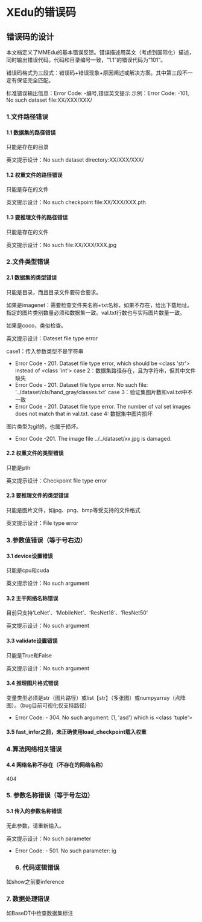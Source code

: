 # XEdu的错误码

## 错误码的设计
本文档定义了MMEdu的基本错误反馈。错误描述用英文（考虑到国际化）描述，同时输出错误代码。代码和目录编号一致，“1.1”的错误代码为“101”。

错误码格式为三段式：错误码+错误现象+原因阐述或解决方案。其中第三段不一定有保证完全匹配。

标准错误输出信息：Error Code: -编号,错误英文提示
示例：Error Code: -101, No such dataset file:XX/XXX/XXX/
### 1.文件路径错误
#### 1.1 数据集的路径错误
只能是存在的目录

英文提示设计：No such dataset directory:XX/XXX/XXX/
#### 1.2 权重文件的路径错误
只能是存在的文件

英文提示设计：No such checkpoint file:XX/XXX/XXX.pth
#### 1.3 要推理文件的路径错误
只能是存在的文件

英文提示设计：No such file:XX/XXX/XXX.jpg
### 2.文件类型错误
#### 2.1 数据集的类型错误
只能是目录，而且目录文件要符合要求。

如果是imagenet：需要检查文件夹名称+txt名称，如果不存在，给出下载地址。指定的图片类别数量必须和数据集一致。val.txt行数也与实际图片数量一致。

如果是coco，类似检查。

英文提示设计：Dateset file type error

case1：传入参数类型不是字符串
- Error Code - 201. Dataset file type error, which should be <class 'str'> instead of <class 'int'>
case 2：数据集路径存在，且为字符串，但其中文件缺失
- Error Code - 201. Dataset file type error. No such file: '../dataset/cls/hand_gray/classes.txt'
case 3：验证集图片数和val.txt中不一致
- Error Code - 201. Dataset file type error. The number of val set images does not match that in val.txt.
case 4: 数据集中图片损坏

图片类型为gif的，也属于损坏。
- Error Code -201. The image file ../../dataset/xx.jpg is damaged.
#### 2.2 权重文件的类型错误
只能是pth

英文提示设计：Checkpoint file type error
#### 2.3 要推理文件的类型错误
只能是图片文件，如jpg、png、bmp等受支持的文件格式

英文提示设计：File type error
### 3.参数值错误（等于号右边）
#### 3.1 device设置错误
只能是cpu和cuda

英文提示设计：No such argument
#### 3.2 主干网络名称错误
目前只支持‘LeNet’、‘MobileNet’、‘ResNet18’、‘ResNet50’

英文提示设计：No such argument
#### 3.3 validate设置错误
只能是True和False

英文提示设计：No such argument
#### 3.4 推理图片格式错误
变量类型必须是str（图片路径）或list【str】（多张图）或numpyarray（点阵图）。（bug目前可视化仅支持路径）
- Error Code: - 304. No such argument: (1, 'asd') which is <class 'tuple'>
#### 3.5 fast_infer之前，未正确使用load_checkpoint载入权重

### 4.算法网络相关错误

#### 4.4 网络名称不存在（不存在的网络名称）
404
### 5. 参数名称错误（等于号左边）
#### 5.1 传入的参数名称错误
无此参数，请重新输入。

英文提示设计：No such parameter 
- Error Code: - 501. No such parameter: ig

  ### 6. 代码逻辑错误
如show之前要inference
  ### 7. 数据处理错误
  如BaseDT中检查数据集标注
